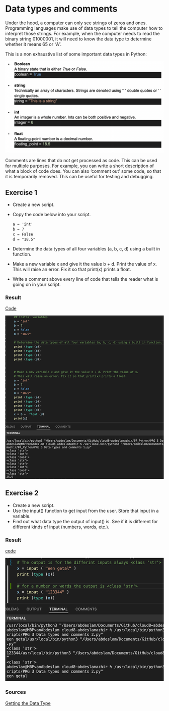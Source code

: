 # Data types and comments

Under the hood, a computer can only see strings of zeros and ones. Programming languages make use of data types to tell the computer how to interpret those strings.
For example, when the computer needs to read the binary string 01000001, it will need to know the data type to determine whether it means 65 or “A”.



This is a non exhaustive list of some important data types in Python:

![Screenshot](../00_includes/python/dat1.png)

Comments are lines that do not get processed as code. This can be used for multiple purposes. For example, you can write a short description of what a block of code does. You can also ‘comment out’ some code, so that it is temporarily removed. This can be useful for testing and debugging.


## Exercise 1

- Create a new script.
- Copy the code below into your script.

      a = 'int'
      b = 7
      c = False
      d = "18.5"

- Determine the data types of all four variables (a, b, c, d) using a built in function.
- Make a new variable x and give it the value b + d. Print the value of x. This will raise an error. Fix it so that print(x) prints a float.
- Write a comment above every line of code that tells the reader what is going on in your script.


### Result 

[Code](https://github.com/TechGrounds-Cloud8/cloud8-abdeslamazhir/blob/main/07_Python/PRG%20Scripts/PRG%203%20Data%20types%20and%20comments%201.py)

![screenshot](../00_includes/python/dat2.png)


## Exercise 2

- Create a new script.
- Use the input() function to get input from the user. Store that input in a variable.
- Find out what data type the output of input() is. See if it is different for different kinds of input (numbers, words, etc.).


### Result 

[code](https://github.com/TechGrounds-Cloud8/cloud8-abdeslamazhir/blob/main/07_Python/PRG%20Scripts/PRG%203%20Data%20types%20and%20comments%202.py)

![screenshot](../00_includes/python/dat32.png)



### Sources

[Getting the Data Type](https://www.w3schools.com/python/python_datatypes.asp)
